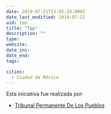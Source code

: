```yaml
---
date: 2019-07-21T23:02:24.000Z
date_last_modified: 2019-07-21
uid: tpp
title: "Tpp"
description: ""
type: 
website: 
date_ini: 
date_end: 
tags:

cities: 
  - Ciudad de México
---
```


Esta iniciativa fue realizada por:

- [Tribunal Permanente De Los Pueblos](/i/tribunal-permanente-de-los-pueblos.html)
